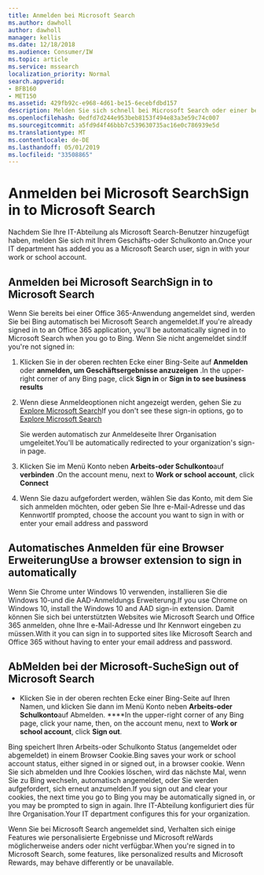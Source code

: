 ```yaml
---
title: Anmelden bei Microsoft Search
ms.author: dawholl
author: dawholl
manager: kellis
ms.date: 12/18/2018
ms.audience: Consumer/IW
ms.topic: article
ms.service: mssearch
localization_priority: Normal
search.appverid:
- BFB160
- MET150
ms.assetid: 429fb92c-e968-4d61-be15-6ecebfdbd157
description: Melden Sie sich schnell bei Microsoft Search oder einer beliebigen Office 365-App mit einem Geschäfts-oder Schulkonto an.
ms.openlocfilehash: 0edfd7d244e953beb8153f494e83a3e59c74c007
ms.sourcegitcommit: a5fd9d4f46bbb7c539630735ac16e0c786939e5d
ms.translationtype: MT
ms.contentlocale: de-DE
ms.lasthandoff: 05/01/2019
ms.locfileid: "33508865"
---
```

# <a name="sign-in-to-microsoft-search"></a><span data-ttu-id="890a6-103">Anmelden bei Microsoft Search</span><span class="sxs-lookup"><span data-stu-id="890a6-103">Sign in to Microsoft Search</span></span>

<span data-ttu-id="890a6-104">Nachdem Sie Ihre IT-Abteilung als Microsoft Search-Benutzer hinzugefügt haben, melden Sie sich mit Ihrem Geschäfts-oder Schulkonto an.</span><span class="sxs-lookup"><span data-stu-id="890a6-104">Once your IT department has added you as a Microsoft Search user, sign in with your work or school account.</span></span>
  
## <a name="sign-in-to-microsoft-search"></a><span data-ttu-id="890a6-105">Anmelden bei Microsoft Search</span><span class="sxs-lookup"><span data-stu-id="890a6-105">Sign in to Microsoft Search</span></span>

<span data-ttu-id="890a6-106">Wenn Sie bereits bei einer Office 365-Anwendung angemeldet sind, werden Sie bei Bing automatisch bei Microsoft Search angemeldet.</span><span class="sxs-lookup"><span data-stu-id="890a6-106">If you're already signed in to an Office 365 application, you'll be automatically signed in to Microsoft Search when you go to Bing.</span></span> <span data-ttu-id="890a6-107">Wenn Sie nicht angemeldet sind:</span><span class="sxs-lookup"><span data-stu-id="890a6-107">If you're not signed in:</span></span>
  
1. <span data-ttu-id="890a6-108">Klicken Sie in der oberen rechten Ecke einer Bing-Seite auf **Anmelden** oder **anmelden, um Geschäftsergebnisse anzuzeigen** .</span><span class="sxs-lookup"><span data-stu-id="890a6-108">In the upper-right corner of any Bing page, click **Sign in** or **Sign in to see business results**</span></span>
    
2. <span data-ttu-id="890a6-109">Wenn diese Anmeldeoptionen nicht angezeigt werden, gehen Sie zu [Explore Microsoft Search](https://www.bing.com/business/explore)</span><span class="sxs-lookup"><span data-stu-id="890a6-109">If you don't see these sign-in options, go to [Explore Microsoft Search](https://www.bing.com/business/explore)</span></span>
    
    <span data-ttu-id="890a6-110">Sie werden automatisch zur Anmeldeseite Ihrer Organisation umgeleitet.</span><span class="sxs-lookup"><span data-stu-id="890a6-110">You'll be automatically redirected to your organization's sign-in page.</span></span>
    
3. <span data-ttu-id="890a6-111">Klicken Sie im Menü Konto neben **Arbeits-oder Schulkonto**auf **verbinden** .</span><span class="sxs-lookup"><span data-stu-id="890a6-111">On the account menu, next to **Work or school account**, click **Connect**</span></span>
    
4. <span data-ttu-id="890a6-112">Wenn Sie dazu aufgefordert werden, wählen Sie das Konto, mit dem Sie sich anmelden möchten, oder geben Sie Ihre e-Mail-Adresse und das Kennwort</span><span class="sxs-lookup"><span data-stu-id="890a6-112">If prompted, choose the account you want to sign in with or enter your email address and password</span></span>
    
## <a name="use-a-browser-extension-to-sign-in-automatically"></a><span data-ttu-id="890a6-113">Automatisches Anmelden für eine Browser Erweiterung</span><span class="sxs-lookup"><span data-stu-id="890a6-113">Use a browser extension to sign in automatically</span></span>

<span data-ttu-id="890a6-114">Wenn Sie Chrome unter Windows 10 verwenden, installieren Sie die Windows 10-und die AAD-Anmeldungs Erweiterung.</span><span class="sxs-lookup"><span data-stu-id="890a6-114">If you use Chrome on Windows 10, install the Windows 10 and AAD sign-in extension.</span></span> <span data-ttu-id="890a6-115">Damit können Sie sich bei unterstützten Websites wie Microsoft Search und Office 365 anmelden, ohne Ihre e-Mail-Adresse und Ihr Kennwort eingeben zu müssen.</span><span class="sxs-lookup"><span data-stu-id="890a6-115">With it you can sign in to supported sites like Microsoft Search and Office 365 without having to enter your email address and password.</span></span>
  
## <a name="sign-out-of-microsoft-search"></a><span data-ttu-id="890a6-116">AbMelden bei der Microsoft-Suche</span><span class="sxs-lookup"><span data-stu-id="890a6-116">Sign out of Microsoft Search</span></span>

- <span data-ttu-id="890a6-117">Klicken Sie in der oberen rechten Ecke einer Bing-Seite auf Ihren Namen, und klicken Sie dann im Menü Konto neben **Arbeits-oder Schulkonto**auf Abmelden. \*\*\*\*</span><span class="sxs-lookup"><span data-stu-id="890a6-117">In the upper-right corner of any Bing page, click your name, then, on the account menu, next to **Work or school account**, click **Sign out**.</span></span>
    
<span data-ttu-id="890a6-118">Bing speichert Ihren Arbeits-oder Schulkonto Status (angemeldet oder abgemeldet) in einem Browser Cookie.</span><span class="sxs-lookup"><span data-stu-id="890a6-118">Bing saves your work or school account status, either signed in or signed out, in a browser cookie.</span></span> <span data-ttu-id="890a6-119">Wenn Sie sich abmelden und Ihre Cookies löschen, wird das nächste Mal, wenn Sie zu Bing wechseln, automatisch angemeldet, oder Sie werden aufgefordert, sich erneut anzumelden.</span><span class="sxs-lookup"><span data-stu-id="890a6-119">If you sign out and clear your cookies, the next time you go to Bing you may be automatically signed in, or you may be prompted to sign in again.</span></span> <span data-ttu-id="890a6-120">Ihre IT-Abteilung konfiguriert dies für Ihre Organisation.</span><span class="sxs-lookup"><span data-stu-id="890a6-120">Your IT department configures this for your organization.</span></span>
  
<span data-ttu-id="890a6-121">Wenn Sie bei Microsoft Search angemeldet sind, Verhalten sich einige Features wie personalisierte Ergebnisse und Microsoft reWards möglicherweise anders oder nicht verfügbar.</span><span class="sxs-lookup"><span data-stu-id="890a6-121">When you're signed in to Microsoft Search, some features, like personalized results and Microsoft Rewards, may behave differently or be unavailable.</span></span>

  


